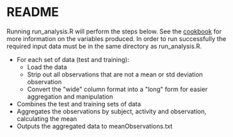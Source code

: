 # README

Running run_analysis.R will perform the steps below. See the [cookbook](CookBook.md) for more information on the variables produced. In order to run successfully the required input data must be in the same directory as run_analysis.R.

* For each set of data (test and training):
    * Load the data
    * Strip out all observations that are not a mean or std deviation observation
    * Convert the "wide" column format into a "long" form for easier aggregation and manipulation
* Combines the test and training sets of data
* Aggregates the observations by subject, activity and observation, calculating the mean
* Outputs the aggregated data to meanObservations.txt
